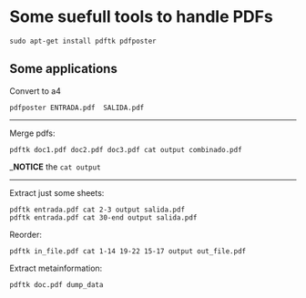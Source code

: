 Some suefull tools to handle PDFs
=================================

    sudo apt-get install pdftk pdfposter 


Some applications
-----------------

Convert to a4

    pdfposter ENTRADA.pdf  SALIDA.pdf

----

Merge pdfs:

    pdftk doc1.pdf doc2.pdf doc3.pdf cat output combinado.pdf

___NOTICE__ the `cat output`

----

Extract just some sheets:

    pdftk entrada.pdf cat 2-3 output salida.pdf
    pdftk entrada.pdf cat 30-end output salida.pdf


Reorder:

    pdftk in_file.pdf cat 1-14 19-22 15-17 output out_file.pdf


Extract metainformation:

    pdftk doc.pdf dump_data
